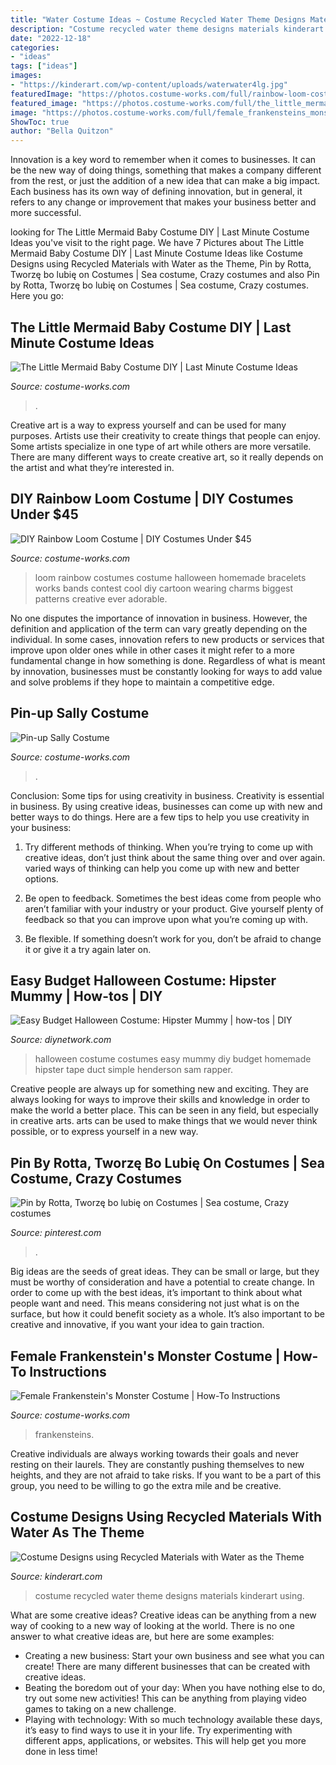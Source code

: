 ```yaml
---
title: "Water Costume Ideas ~ Costume Recycled Water Theme Designs Materials Kinderart Using"
description: "Costume recycled water theme designs materials kinderart using"
date: "2022-12-18"
categories:
- "ideas"
tags: ["ideas"]
images:
- "https://kinderart.com/wp-content/uploads/waterwater4lg.jpg"
featuredImage: "https://photos.costume-works.com/full/rainbow-loom-costume.jpg"
featured_image: "https://photos.costume-works.com/full/the_little_mermaid7.jpg"
image: "https://photos.costume-works.com/full/female_frankensteins_monster4.jpg"
ShowToc: true
author: "Bella Quitzon"
---
```



Innovation is a key word to remember when it comes to businesses. It can be the new way of doing things, something that makes a company different from the rest, or just the addition of a new idea that can make a big impact. Each business has its own way of defining innovation, but in general, it refers to any change or improvement that makes your business better and more successful.

	

		
looking for The Little Mermaid Baby Costume DIY | Last Minute Costume Ideas you've visit to the right page. We have 7 Pictures about The Little Mermaid Baby Costume DIY | Last Minute Costume Ideas like Costume Designs using Recycled Materials with Water as the Theme, Pin by Rotta, Tworzę bo lubię on Costumes | Sea costume, Crazy costumes and also Pin by Rotta, Tworzę bo lubię on Costumes | Sea costume, Crazy costumes. Here you go:
		
    
## The Little Mermaid Baby Costume DIY | Last Minute Costume Ideas

<img loading=lazy src="https://photos.costume-works.com/full/the_little_mermaid7.jpg" onerror="this.onerror=null;this.src='https://tse4.mm.bing.net/th?id=OIP.S-49Jr89RQUphx-28GKGFQHaK7&amp;pid=15.1';" alt="The Little Mermaid Baby Costume DIY | Last Minute Costume Ideas">

_Source: costume-works.com_

>. 

	

Creative art is a way to express yourself and can be used for many purposes. Artists use their creativity to create things that people can enjoy. Some artists specialize in one type of art while others are more versatile. There are many different ways to create creative art, so it really depends on the artist and what they’re interested in.

    
## DIY Rainbow Loom Costume | DIY Costumes Under $45

<img loading=lazy src="https://photos.costume-works.com/full/rainbow-loom-costume.jpg" onerror="this.onerror=null;this.src='https://tse1.mm.bing.net/th?id=OIP.KLBga118d3QI8HuGOwBBIQHaLH&amp;pid=15.1';" alt="DIY Rainbow Loom Costume | DIY Costumes Under $45">

_Source: costume-works.com_

>loom rainbow costumes costume halloween homemade bracelets works bands contest cool diy cartoon wearing charms biggest patterns creative ever adorable. 

	

No one disputes the importance of innovation in business. However, the definition and application of the term can vary greatly depending on the individual. In some cases, innovation refers to new products or services that improve upon older ones while in other cases it might refer to a more fundamental change in how something is done. Regardless of what is meant by innovation, businesses must be constantly looking for ways to add value and solve problems if they hope to maintain a competitive edge.

    
## Pin-up Sally Costume

<img loading=lazy src="https://photos.costume-works.com/full/pin-up_sally-30872-1.jpg" onerror="this.onerror=null;this.src='https://tse4.mm.bing.net/th?id=OIP.FrAJMbbC5mjJTHpsOV8XJAHaKz&amp;pid=15.1';" alt="Pin-up Sally Costume">

_Source: costume-works.com_

>. 

	

Conclusion: Some tips for using creativity in business.
Creativity is essential in business. By using creative ideas, businesses can come up with new and better ways to do things. Here are a few tips to help you use creativity in your business:
1. Try different methods of thinking. When you’re trying to come up with creative ideas, don’t just think about the same thing over and over again. varied ways of thinking can help you come up with new and better options.

2. Be open to feedback. Sometimes the best ideas come from people who aren’t familiar with your industry or your product. Give yourself plenty of feedback so that you can improve upon what you’re coming up with.

3. Be flexible. If something doesn’t work for you, don’t be afraid to change it or give it a try again later on.

    
## Easy Budget Halloween Costume: Hipster Mummy | How-tos | DIY

<img loading=lazy src="http://hgtvhome.sndimg.com/content/dam/images/hgtv/fullset/2016/8/22/CI-sam-henderson-original-halloween-costume-duct-tape-mummy2.jpg.rend.hgtvcom.616.822.suffix/1471895122332.jpeg" onerror="this.onerror=null;this.src='https://tse1.mm.bing.net/th?id=OIP.SUKULpwvXAUYiiNSrbwclQHaJ4&amp;pid=15.1';" alt="Easy Budget Halloween Costume: Hipster Mummy | how-tos | DIY">

_Source: diynetwork.com_

>halloween costume costumes easy mummy diy budget homemade hipster tape duct simple henderson sam rapper. 

	

Creative people are always up for something new and exciting. They are always looking for ways to improve their skills and knowledge in order to make the world a better place. This can be seen in any field, but especially in creative arts. arts can be used to make things that we would never think possible, or to express yourself in a new way.

    
## Pin By Rotta, Tworzę Bo Lubię On Costumes | Sea Costume, Crazy Costumes

<img loading=lazy src="https://i.pinimg.com/originals/18/65/6b/18656baf2a917066a49f052e9503fe7b.jpg" onerror="this.onerror=null;this.src='https://tse3.mm.bing.net/th?id=OIP.Ia9pT_-4OKmnuwr58ZN-4AHaJ4&amp;pid=15.1';" alt="Pin by Rotta, Tworzę bo lubię on Costumes | Sea costume, Crazy costumes">

_Source: pinterest.com_

>. 

	

Big ideas are the seeds of great ideas. They can be small or large, but they must be worthy of consideration and have a potential to create change. In order to come up with the best ideas, it’s important to think about what people want and need. This means considering not just what is on the surface, but how it could benefit society as a whole. It’s also important to be creative and innovative, if you want your idea to gain traction.

    
## Female Frankenstein&#039;s Monster Costume | How-To Instructions

<img loading=lazy src="https://photos.costume-works.com/full/female_frankensteins_monster4.jpg" onerror="this.onerror=null;this.src='https://tse3.mm.bing.net/th?id=OIP.8JJ9EKAzaulY2HZMcndlkgHaJ3&amp;pid=15.1';" alt="Female Frankenstein&#039;s Monster Costume | How-To Instructions">

_Source: costume-works.com_

>frankensteins. 

	

Creative individuals are always working towards their goals and never resting on their laurels. They are constantly pushing themselves to new heights, and they are not afraid to take risks. If you want to be a part of this group, you need to be willing to go the extra mile and be creative.

    
## Costume Designs Using Recycled Materials With Water As The Theme

<img loading=lazy src="https://kinderart.com/wp-content/uploads/waterwater4lg.jpg" onerror="this.onerror=null;this.src='https://tse2.mm.bing.net/th?id=OIP.q3WN99BCKag_xlF2njVCXQHaKi&amp;pid=15.1';" alt="Costume Designs using Recycled Materials with Water as the Theme">

_Source: kinderart.com_

>costume recycled water theme designs materials kinderart using. 

	

What are some creative ideas?
Creative ideas can be anything from a new way of cooking to a new way of looking at the world. There is no one answer to what creative ideas are, but here are some examples: 
- Creating a new business: Start your own business and see what you can create! There are many different businesses that can be created with creative ideas.
- Beating the boredom out of your day: When you have nothing else to do, try out some new activities! This can be anything from playing video games to taking on a new challenge.
- Playing with technology: With so much technology available these days, it’s easy to find ways to use it in your life. Try experimenting with different apps, applications, or websites. This will help get you more done in less time!

